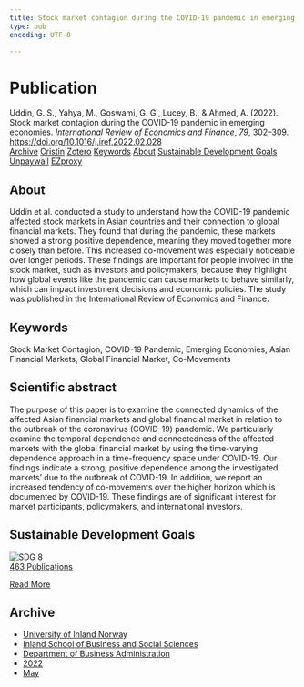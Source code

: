 ```yaml
---
title: Stock market contagion during the COVID-19 pandemic in emerging economies
type: pub
encoding: UTF-8

---
```

<h1>Publication</h1>
<article id="csl-bib-container-7CKRYE72" class="csl-bib-container">
  <div class="csl-bib-body"> <div class="csl-entry">Uddin, G. S., Yahya, M., Goswami, G. G., Lucey, B., &#38; Ahmed, A. (2022). Stock market contagion during the COVID-19 pandemic in emerging economies. <i>International Review of Economics and Finance</i>, <i>79</i>, 302–309. <a href="https://doi.org/10.1016/j.iref.2022.02.028">https://doi.org/10.1016/j.iref.2022.02.028</a></div> </div>
  <div class="csl-bib-buttons">
    <a href="#taxonomy-article-7CKRYE72" alt="archive" class="csl-bib-button">Archive</a>
    <a href="https://app.cristin.no/results/show.jsf?id=2026337" alt="Cristin" class="csl-bib-button">Cristin</a>
    <a href="http://zotero.org/groups/5881554/items/7CKRYE72" alt="Zotero" class="csl-bib-button">Zotero</a>
    <a href="#keywords-article-7CKRYE72" alt="keywords" class="csl-bib-button">Keywords</a>
    <a href="#about-article-7CKRYE72" alt="about_pub" class="csl-bib-button">About</a>
    <a href="#sdg-article-7CKRYE72" alt="sdg" class="csl-bib-button">Sustainable Development Goals</a>
    <a href="https://doi.org/10.1016/j.iref.2022.02.028" alt="Unpaywall" class="csl-bib-button">Unpaywall</a>
    <a href="https://doi.org/10.1016/j.iref.2022.02.028" alt="EZproxy" class="csl-bib-button">EZproxy</a>
  </div>
  <div id="csl-bib-meta-container-7CKRYE72"></div>
</article>
<div id="csl-bib-meta-7CKRYE72" class="csl-bib-meta">
  <article id="about-article-7CKRYE72" class="about_pub-article">
    <h1>About</h1>
    Uddin et al. conducted a study to understand how the COVID-19 pandemic affected stock markets in Asian countries and their connection to global financial markets. They found that during the pandemic, these markets showed a strong positive dependence, meaning they moved together more closely than before. This increased co-movement was especially noticeable over longer periods. These findings are important for people involved in the stock market, such as investors and policymakers, because they highlight how global events like the pandemic can cause markets to behave similarly, which can impact investment decisions and economic policies. The study was published in the International Review of Economics and Finance.
  </article>
  <article id="keywords-article-7CKRYE72" class="keywords-article">
    <h1>Keywords</h1>
    Stock Market Contagion, COVID-19 Pandemic, Emerging Economies, Asian Financial Markets, Global Financial Market, Co-Movements
  </article>
  <article id="abstract-article-7CKRYE72" class="abstract-article">
    <h1>Scientific abstract</h1>
    The purpose of this paper is to examine the connected dynamics of the affected Asian financial 
markets and global financial market in relation to the outbreak of the coronavirus (COVID-19) 
pandemic. We particularly examine the temporal dependence and connectedness of the affected 
markets with the global financial market by using the time-varying dependence approach in a 
time-frequency space under COVID-19. Our findings indicate a strong, positive dependence 
among the investigated markets’ due to the outbreak of COVID-19. In addition, we report an 
increased tendency of co-movements over the higher horizon which is documented by COVID-19. 
These findings are of significant interest for market participants, policymakers, and international 
investors.
  </article>
  <article id="sdg-article-7CKRYE72" class="sdg-article">
    <h1>Sustainable Development Goals</h1>
    <div class="sdg-container"><div id="sdg8" class="sdg">
        <img src="{{< params subfolder >}}images/sdg/sdg08_en.png" class="image" alt="SDG 8">
        <div class="sdg-overlay">
          <a href="{{< params subfolder >}}en/archive/?sdg=8#archive" class="sdg-publication-count"><span>463</span> Publications</a>
          <p><a href="https://sdgs.un.org/goals/goal8" class="sdg-read-more">Read More</a></p>
        </div>
      </div></div>
  </article>
  <article id="taxonomy-article-7CKRYE72" class="taxonomy-article">
    <h1>Archive</h1>
    <ul>
      <li><a href="{{< params subfolder >}}en/archive/?key=3DCRN523">University of Inland Norway</a></li>
      <li><a href="{{< params subfolder >}}en/archive/?key=DU8Q9LN9">Inland School of Business and Social Sciences</a></li>
      <li><a href="{{< params subfolder >}}en/archive/?key=3IQA89I8">Department of Business Administration</a></li>
      <li><a href="{{< params subfolder >}}en/archive/?key=6THNNMZZ">2022</a></li>
      <li><a href="{{< params subfolder >}}en/archive/?key=K22F5UTF">May</a></li>
    </ul>
  </article>
</div>
